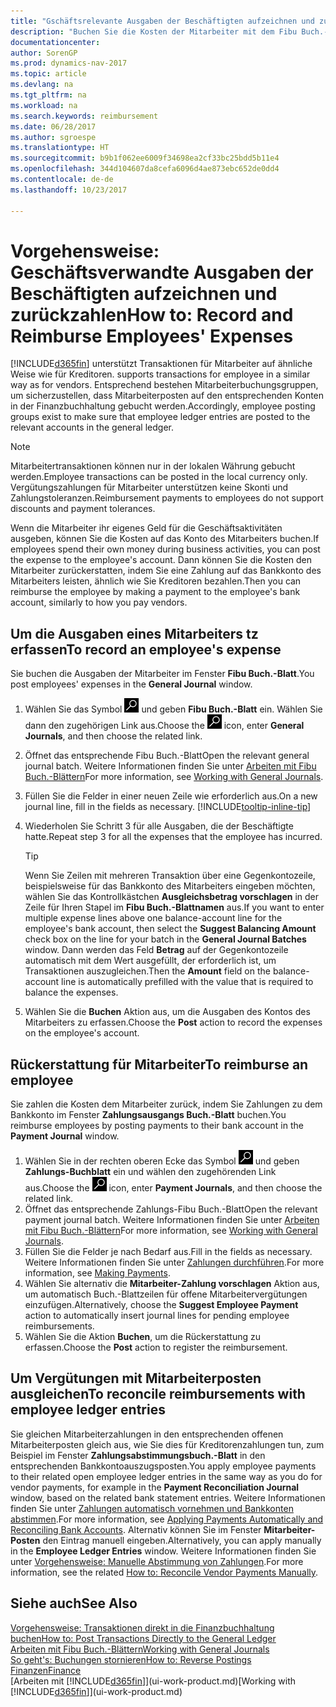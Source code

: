 ```yaml
---
title: "Gschäftsrelevante Ausgaben der Beschäftigten aufzeichnen und zurückzahlen"
description: "Buchen Sie die Kosten der Mitarbeiter mit dem Fibu Buch.-Blatt zu dem Konto und buchen Sie später die Zahlung an das Bankkonto des Mitarbeiters, dem die geschäftsverwandten Ausgaben zurückzuerstatten sind."
documentationcenter: 
author: SorenGP
ms.prod: dynamics-nav-2017
ms.topic: article
ms.devlang: na
ms.tgt_pltfrm: na
ms.workload: na
ms.search.keywords: reimbursement
ms.date: 06/28/2017
ms.author: sgroespe
ms.translationtype: HT
ms.sourcegitcommit: b9b1f062ee6009f34698ea2cf33bc25bdd5b11e4
ms.openlocfilehash: 344d104607da8cefa6096d4ae873ebc652de0dd4
ms.contentlocale: de-de
ms.lasthandoff: 10/23/2017

---
```

# <a name="how-to-record-and-reimburse-employees-expenses"></a><span data-ttu-id="fc531-103">Vorgehensweise: Geschäftsverwandte Ausgaben der Beschäftigten aufzeichnen und zurückzahlen</span><span class="sxs-lookup"><span data-stu-id="fc531-103">How to: Record and Reimburse Employees' Expenses</span></span>
[!INCLUDE[d365fin](includes/d365fin_md.md)]<span data-ttu-id="fc531-104"> unterstützt Transaktionen für Mitarbeiter auf ähnliche Weise wie für Kreditoren.</span><span class="sxs-lookup"><span data-stu-id="fc531-104"> supports transactions for employee in a similar way as for vendors.</span></span> <span data-ttu-id="fc531-105">Entsprechend bestehen Mitarbeiterbuchungsgruppen, um sicherzustellen, dass Mitarbeiterposten auf den entsprechenden Konten in der Finanzbuchhaltung gebucht werden.</span><span class="sxs-lookup"><span data-stu-id="fc531-105">Accordingly, employee posting groups exist to make sure that employee ledger entries are posted to the relevant accounts in the general ledger.</span></span>

> [!NOTE]  
> <span data-ttu-id="fc531-106">Mitarbeitertransaktionen können nur in der lokalen Währung gebucht werden.</span><span class="sxs-lookup"><span data-stu-id="fc531-106">Employee transactions can be posted in the local currency only.</span></span> <span data-ttu-id="fc531-107">Vergütungszahlungen für Mitarbeiter unterstützen keine Skonti und Zahlungstoleranzen.</span><span class="sxs-lookup"><span data-stu-id="fc531-107">Reimbursement payments to employees do not support discounts and payment tolerances.</span></span>

<span data-ttu-id="fc531-108">Wenn die Mitarbeiter ihr eigenes Geld für die Geschäftsaktivitäten ausgeben, können Sie die Kosten auf das Konto des Mitarbeiters buchen.</span><span class="sxs-lookup"><span data-stu-id="fc531-108">If employees spend their own money during business activities, you can post the expense to the employee's account.</span></span> <span data-ttu-id="fc531-109">Dann können Sie die Kosten den Mitarbeiter zurückerstatten, indem Sie eine Zahlung auf das  Bankkonto des Mitarbeiters leisten, ähnlich wie Sie Kreditoren bezahlen.</span><span class="sxs-lookup"><span data-stu-id="fc531-109">Then you can reimburse the employee by making a payment to the employee's bank account, similarly to how you pay vendors.</span></span>

## <a name="to-record-an-employees-expense"></a><span data-ttu-id="fc531-110">Um die Ausgaben eines Mitarbeiters tz erfassen</span><span class="sxs-lookup"><span data-stu-id="fc531-110">To record an employee's expense</span></span>
<span data-ttu-id="fc531-111">Sie buchen die Ausgaben der Mitarbeiter im Fenster **Fibu Buch.-Blatt**.</span><span class="sxs-lookup"><span data-stu-id="fc531-111">You post employees' expenses in the **General Journal** window.</span></span>
1. <span data-ttu-id="fc531-112">Wählen Sie das Symbol ![Nach Seite oder Bericht suchen](media/ui-search/search_small.png "Nach Seite oder Bericht suchen") und geben **Fibu Buch.-Blatt** ein. Wählen Sie dann den zugehörigen Link aus.</span><span class="sxs-lookup"><span data-stu-id="fc531-112">Choose the ![Search for Page or Report](media/ui-search/search_small.png "Search for Page or Report icon") icon, enter **General Journals**, and then choose the related link.</span></span>
2. <span data-ttu-id="fc531-113">Öffnet das entsprechende Fibu Buch.-Blatt</span><span class="sxs-lookup"><span data-stu-id="fc531-113">Open the relevant general journal batch.</span></span> <span data-ttu-id="fc531-114">Weitere Informationen finden Sie unter [Arbeiten mit Fibu Buch.-Blättern](ui-work-general-journals.md)</span><span class="sxs-lookup"><span data-stu-id="fc531-114">For more information, see [Working with General Journals](ui-work-general-journals.md).</span></span>
3. <span data-ttu-id="fc531-115">Füllen Sie die Felder in einer neuen Zeile wie erforderlich aus.</span><span class="sxs-lookup"><span data-stu-id="fc531-115">On a new journal line, fill in the fields as necessary.</span></span> [!INCLUDE[tooltip-inline-tip](includes/tooltip-inline-tip_md.md)]    
4. <span data-ttu-id="fc531-116">Wiederholen Sie Schritt 3 für alle Ausgaben, die der Beschäftigte hatte.</span><span class="sxs-lookup"><span data-stu-id="fc531-116">Repeat step 3 for all the expenses that the employee has incurred.</span></span>

    > [!TIP]  
    > <span data-ttu-id="fc531-117">Wenn Sie Zeilen mit mehreren Transaktion über eine Gegenkontozeile, beispielsweise für das Bankkonto des Mitarbeiters eingeben möchten, wählen Sie das Kontrollkästchen **Ausgleichsbetrag vorschlagen** in der Zeile für Ihren Stapel im **Fibu Buch.-Blattnamen** aus.</span><span class="sxs-lookup"><span data-stu-id="fc531-117">If you want to enter multiple expense lines above one balance-account line for the employee's bank account, then select the **Suggest Balancing Amount** check box on the line for your batch in the **General Journal Batches** window.</span></span> <span data-ttu-id="fc531-118">Dann werden das Feld **Betrag** auf der Gegenkontozeile automatisch mit dem Wert ausgefüllt, der erforderlich ist, um Transaktionen auszugleichen.</span><span class="sxs-lookup"><span data-stu-id="fc531-118">Then the **Amount** field on the balance-account line is automatically prefilled with the value that is required to balance the expenses.</span></span>
5. <span data-ttu-id="fc531-119">Wählen Sie die **Buchen** Aktion aus, um die Ausgaben des Kontos des Mitarbeiters zu erfassen.</span><span class="sxs-lookup"><span data-stu-id="fc531-119">Choose the **Post** action to record the expenses on the employee's account.</span></span>

## <a name="to-reimburse-an-employee"></a><span data-ttu-id="fc531-120">Rückerstattung für Mitarbeiter</span><span class="sxs-lookup"><span data-stu-id="fc531-120">To reimburse an employee</span></span>
<span data-ttu-id="fc531-121">Sie zahlen die Kosten dem Mitarbeiter zurück, indem Sie Zahlungen zu dem Bankkonto im Fenster **Zahlungsausgangs Buch.-Blatt** buchen.</span><span class="sxs-lookup"><span data-stu-id="fc531-121">You reimburse employees by posting payments to their bank account in the **Payment Journal** window.</span></span>
1. <span data-ttu-id="fc531-122">Wählen Sie in der rechten oberen Ecke das Symbol ![Nach Seite oder Bericht suchen](media/ui-search/search_small.png "Nach Seite oder Bericht suchen") und geben **Zahlungs-Buchblatt** ein und wählen den zugehörenden Link aus.</span><span class="sxs-lookup"><span data-stu-id="fc531-122">Choose the ![Search for Page or Report](media/ui-search/search_small.png "Search for Page or Report icon") icon, enter **Payment Journals**, and then choose the related link.</span></span>
2. <span data-ttu-id="fc531-123">Öffnet das entsprechende Zahlungs-Fibu Buch.-Blatt</span><span class="sxs-lookup"><span data-stu-id="fc531-123">Open the relevant payment journal batch.</span></span> <span data-ttu-id="fc531-124">Weitere Informationen finden Sie unter [Arbeiten mit Fibu Buch.-Blättern](ui-work-general-journals.md)</span><span class="sxs-lookup"><span data-stu-id="fc531-124">For more information, see [Working with General Journals](ui-work-general-journals.md).</span></span>
3. <span data-ttu-id="fc531-125">Füllen Sie die Felder je nach Bedarf aus.</span><span class="sxs-lookup"><span data-stu-id="fc531-125">Fill in the fields as necessary.</span></span> <span data-ttu-id="fc531-126">Weitere Informationen finden Sie unter [Zahlungen durchführen](payables-make-payments.md).</span><span class="sxs-lookup"><span data-stu-id="fc531-126">For more information, see [Making Payments](payables-make-payments.md).</span></span>
4. <span data-ttu-id="fc531-127">Wählen Sie alternativ die **Mitarbeiter-Zahlung vorschlagen** Aktion aus, um automatisch Buch.-Blattzeilen für offene Mitarbeitervergütungen einzufügen.</span><span class="sxs-lookup"><span data-stu-id="fc531-127">Alternatively, choose the **Suggest Employee Payment** action to automatically insert journal lines for pending employee reimbursements.</span></span>
5. <span data-ttu-id="fc531-128">Wählen Sie die Aktion **Buchen**, um die Rückerstattung zu erfassen.</span><span class="sxs-lookup"><span data-stu-id="fc531-128">Choose the **Post** action to register the reimbursement.</span></span>  

## <a name="to-reconcile-reimbursements-with-employee-ledger-entries"></a><span data-ttu-id="fc531-129">Um Vergütungen mit Mitarbeiterposten ausgleichen</span><span class="sxs-lookup"><span data-stu-id="fc531-129">To reconcile reimbursements with employee ledger entries</span></span>
<span data-ttu-id="fc531-130">Sie gleichen Mitarbeiterzahlungen in den entsprechenden offenen Mitarbeiterposten gleich aus, wie Sie dies für Kreditorenzahlungen tun, zum Beispiel im Fenster **Zahlungsabstimmungsbuch.-Blatt** in den entsprechenden Bankkontoauszugsposten.</span><span class="sxs-lookup"><span data-stu-id="fc531-130">You apply employee payments to their related open employee ledger entries in the same way as you do for vendor payments, for example in the **Payment Reconciliation Journal** window, based on the related bank statement entries.</span></span> <span data-ttu-id="fc531-131">Weitere Informationen finden Sie unter [Zahlungen automatisch vornehmen und Bankkonten abstimmen](receivables-apply-payments-auto-reconcile-bank-accounts.md).</span><span class="sxs-lookup"><span data-stu-id="fc531-131">For more information, see [Applying Payments Automatically and Reconciling Bank Accounts](receivables-apply-payments-auto-reconcile-bank-accounts.md).</span></span> <span data-ttu-id="fc531-132">Alternativ können Sie im Fenster **Mitarbeiter-Posten** den Eintrag manuell eingeben.</span><span class="sxs-lookup"><span data-stu-id="fc531-132">Alternatively, you can apply manually in the **Employee Ledger Entries** window.</span></span> <span data-ttu-id="fc531-133">Weitere Informationen finden Sie unter [Vorgehensweise: Manuelle Abstimmung von Zahlungen](payables-how-apply-purchase-transactions-manually.md).</span><span class="sxs-lookup"><span data-stu-id="fc531-133">For more information, see the related [How to: Reconcile Vendor Payments Manually](payables-how-apply-purchase-transactions-manually.md).</span></span>  

## <a name="see-also"></a><span data-ttu-id="fc531-134">Siehe auch</span><span class="sxs-lookup"><span data-stu-id="fc531-134">See Also</span></span>
[<span data-ttu-id="fc531-135">Vorgehensweise: Transaktionen direkt in die Finanzbuchhaltung buchen</span><span class="sxs-lookup"><span data-stu-id="fc531-135">How to: Post Transactions Directly to the General Ledger</span></span>](finance-how-post-transactions-directly.md)  
[<span data-ttu-id="fc531-136">Arbeiten mit Fibu Buch.-Blättern</span><span class="sxs-lookup"><span data-stu-id="fc531-136">Working with General Journals</span></span>](ui-work-general-journals.md)  
[<span data-ttu-id="fc531-137">So geht's: Buchungen stornieren</span><span class="sxs-lookup"><span data-stu-id="fc531-137">How to: Reverse Postings</span></span>](finance-how-reverse-journal-posting.md)  
[<span data-ttu-id="fc531-138">Finanzen</span><span class="sxs-lookup"><span data-stu-id="fc531-138">Finance</span></span>](finance.md)  
<span data-ttu-id="fc531-139">[Arbeiten mit [!INCLUDE[d365fin](includes/d365fin_md.md)]](ui-work-product.md)</span><span class="sxs-lookup"><span data-stu-id="fc531-139">[Working with [!INCLUDE[d365fin](includes/d365fin_md.md)]](ui-work-product.md)</span></span>  

